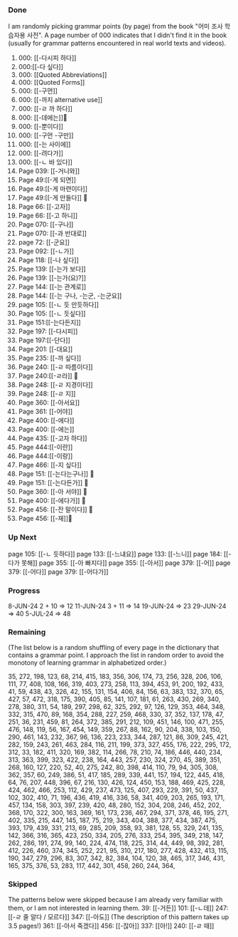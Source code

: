 
### Done

I am randomly picking grammar points (by page) from the book "어미 조사 학습자용 사전".
A page number of 000 indicates that I didn't find it in the book (usually for grammar patterns encountered in real world texts and videos).

1. 000: [[-다시피 하다]]
2. 000:[[-다 싶다]]
2. 000: [[Quoted Abbreviations]]
3. 000: [[Quoted Forms]]
4. 000: [[-구먼]]
5. 000: [[-까지 alternative use]]
7. 000: [[-ㄹ 까 하다]]
8. 000: [[-데에는]]📝
9. 000: [[-뿐이다]]
10. 000: [[-구먼 -구만]]
11. 000: [[-는 사이에]]
12. 000: [[-려다가]]
13. 000: [[-ㄴ 바 있다]]
14. Page 039: [[-거니와]]
15. Page 49:[[-게 되면]]
16. Page 49:[[-게 마련이다]]
17. Page 49:[[-게 만들다]] 📝
18. Page 66: [[-고자]]
19. Page 66: [[-고 하니]]
20. Page 070: [[-구나]]
21. Page 070: [[-과 반대로]]
22. page 72: [[-군요]]
23. Page 092: [[-ㄴ가]]
24. Page 118: [[-나 싶다]]
25. Page 139: [[-는가 보다]]
26. Page 139: [[-는가(요)?]]
27. Page 144: [[-는 관계로]]
28. Page 144: [[-는 구나, -는군, -는군요]]
29. page 105: [[-ㄴ 듯 만듯하다]]
30. Page 105: [[-ㄴ 듯싶다]]
31. Page 151:[[-는다든지]]
32. Page 197: [[-다시피]]
33. Page 197:[[-단다]]
34. Page 201: [[-대요]]
35. Page 235: [[-까 싶다]]
36. Page 240: [[-ㄹ 따름이다]]
37. Page 240:[[-ㄹ라]] 📝
38. Page 248: [[-ㄹ 지경이다]]
39. Page 248: [[-ㄹ 지]]
40. Page 360: [[-아서요]]
41. Page 361: [[-어야]]
42. Page 400: [[-에다]]
43. Page 400: [[-에는]]
44. Page 435: [[-고자 하다]]
45. Page 444:[[-이란]]
46. Page 444:[[-이랑]]
47. Page 466: [[-지 싶다]]
48. Page 151: [[-는다는구나]] 📝
49. Page 151: [[-는다든가]] 📝
50. Page 360: [[-아 서야]] 📝
51. Page 400: [[-에다가]] 📝
52. Page 456: [[-잔 말이다]] 📝
53. Page 456: [[-재]]📝

### Up Next

page 105: [[-ㄴ 듯하다]]
page 133: [[-느냬요]]
page 133: [[-느니]]
page 184: [[-다가 못해]]
page 355: [[-아 빠지다]]
page 355: [[-아서]]
page 379: [[-어]]
page 379: [[-어다]]
page 379: [[-어다가]]
### Progress
8-JUN-24 2 + 10 => 12
11-JUN-24 3 + 11 => 14
19-JUN-24 => 23
29-JUN-24 => 40
5-JUL-24 => 48
### Remaining
(The list below is a random shuffling of every page in the dictionary that contains a grammar point. I approach the list in random order to avoid the monotony of learning grammar in alphabetized order.)

35, 272, 198, 123, 68, 214, 415, 183, 356, 306, 174, 73, 256, 328, 206, 106, 111, 77, 408, 108, 166, 319, 403, 273, 258, 113, 394, 453, 91, 200, 192, 433, 41, 59, 438, 43, 326, 42, 155, 131, 154, 406, 84, 156, 63, 383, 132, 370, 65, 427, 57, 472, 318, 175, 390, 405, 85, 141, 107, 181, 61, 263, 430, 269, 340, 278, 380, 311, 54, 189, 297, 298, 62, 325, 292, 97, 126, 129, 353, 464, 348, 332, 315, 470, 89, 168, 354, 288, 227, 259, 468, 330, 37, 352, 137, 178, 47, 251, 36, 231, 459, 81, 264, 372, 385, 291, 212, 109, 451, 146, 100, 471, 255, 476, 148, 119, 56, 167, 454, 149, 359, 267, 88, 162, 90, 204, 338, 103, 150, 290, 461, 143, 232, 367, 96, 136, 223, 233, 344, 287, 121, 86, 309, 245, 421, 282, 159, 243, 261, 463, 284, 116, 211, 199, 373, 327, 455, 176, 222, 295, 172, 312, 33, 182, 411, 320, 169, 382, 114, 266, 78, 210, 74, 186, 446, 440, 234, 313, 363, 399, 323, 422, 238, 164, 443, 257, 230, 324, 270, 45, 389, 351, 268, 160, 127, 220, 52, 40, 275, 242, 80, 398, 414, 110, 79, 94, 305, 308, 362, 357, 60, 249, 386, 51, 417, 185, 289, 339, 441, 157, 194, 122, 445, 418, 64, 76, 207, 448, 396, 67, 216, 130, 426, 124, 450, 153, 188, 469, 425, 228, 424, 462, 466, 253, 112, 429, 237, 473, 125, 407, 293, 229, 391, 50, 437, 102, 302, 410, 71, 196, 436, 419, 416, 336, 58, 341, 409, 203, 265, 193, 171, 457, 134, 158, 303, 397, 239, 420, 48, 280, 152, 304, 208, 246, 452, 202, 368, 170, 322, 300, 163, 369, 161, 173, 236, 467, 294, 371, 378, 46, 195, 271, 402, 335, 215, 447, 145, 187, 75, 219, 343, 404, 388, 377, 434, 387, 475, 393, 179, 439, 331, 213, 69, 285, 209, 358, 93, 381, 128, 55, 329, 241, 135, 142, 366, 316, 365, 423, 250, 334, 205, 276, 333, 254, 395, 349, 218, 147, 262, 286, 191, 274, 99, 140, 224, 474, 118, 225, 314, 44, 449, 98, 392, 281, 412, 226, 460, 374, 345, 252, 221, 95, 310, 217, 180, 277, 428, 432, 413, 115, 190, 347, 279, 296, 83, 307, 342, 82, 384, 104, 120, 38, 465, 317, 346, 431, 165, 375, 376, 53, 283, 117, 442, 301, 458, 260, 244, 364,
### Skipped
The patterns below were skipped because I am already very familiar with them, or I am not interested in learning them.
39: [[-거든]]
101: [[-ㄴ데]]
247: [[-ㄹ 줄 알다 / 모르다]]
347: [[-아도]] (The description of this pattern takes up 3.5 pages!)
361: [[-아서 죽겠다]]
456: [[-잖아]]
337: [[아!]]
240: [[-ㄹ 때]]